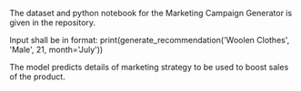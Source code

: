 The dataset and python notebook for the Marketing Campaign Generator is given in the repository.

Input shall be in format:
print(generate_recommendation('Woolen Clothes', 'Male', 21, month='July'))

The model predicts details of marketing strategy to be used to boost sales of the product.
